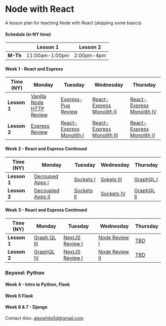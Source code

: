 # Node with React

A lesson plan for teaching Node with React (skipping some basics)

#### Schedule (in NY time)

|          | Lesson 1        | Lesson 2    |  
|----------|-----------------|-------------|
| **M-Th** | 11:00am-1:00pm  | 2:00pm-4pm |


#### Week 1 - React and Express
Time (NY)    | Monday                           |    Tuesday                       | Wednesday                          | Thursday                          |
-------------|----------------------------------|----------------------------------|------------------------------------|-----------------------------------|
**Lesson 1** | [Vanilla Node HTTP Review][1-1A] | [Express-Pug Review][1-2A]       | [React-Express Monolith II][1-3A]  | [React-Express Monolith IV][1-4A] | 
**Lesson 2** | [Express Review][1-1B]           | [React-Express Monolith I][1-2B] | [React-Express Monolith III][1-3B] | [React-Express Monolith V][1-4B]  |


<!--- MONDAY --->
[1-1A]: https://github.com/awhit012/Node-React/blob/master/week-1/vanilla-node-review.md
[1-1B]: https://github.com/awhit012/Node-React/blob/master/week-1/express-review.md
<!--- TUESDAY --->
[1-2A]: #
[1-2B]: #
<!--- WEDNESDAY --->
[1-3A]: #
[1-3B]: #
<!--- THURSDAY --->
[1-4A]: #
[1-4B]: #

#### Week 2 - React and Express Continued

Time (NY)    | Monday                    | Tuesday            | Wednesday          | Thursday          |
-------------|---------------------------|--------------------|--------------------|-------------------|
**Lesson 1** | [Decouped Apps I][1-1A]   | [Sockets I][1-2A]  | [Sokets III][1-3A] | [GraphQL I][1-4A] | 
**Lesson 2** | [Decoupled Apps II][1-1B] | [Sockets II][1-2B] | [Sockets IV][1-3B] | [GraphQL II][1-4B]|


<!--- MONDAY --->
[2-1A]: #
[2-1B]: #
<!--- TUESDAY --->
[2-2A]: #
[2-2B]: #
<!--- WEDNESDAY --->
[2-3A]: #
[2-3B]: #
<!--- THURSDAY --->
[2-4A]: #
[2-4B]: #

#### Week 3 - React and Express Continued
  
Time (NY)    | Monday               | Tuesday                 | Wednesday              | Thursday   |
-------------|----------------------|-------------------------|------------------------|------------|
**Lesson 1** | [Graph QL III][1-1A] | [NextJS Review I][1-2A] | [Node Review I][1-3A]  | [TBD][1-4A]| 
**Lesson 2** | [GraphQL IV][1-1B]   | [NextJS Review I][1-2B] | [Node Review II][1-3B] | [TBD][1-4B]|


<!--- MONDAY --->
[3-1A]: #
[3-1B]: #
<!--- TUESDAY --->
[3-2A]: #
[3-2B]: #
<!--- WEDNESDAY --->
[3-3A]: #
[3-3B]: #
<!--- THURSDAY --->
[3-4A]: #
[3-4B]: #

### Beyond: Python

#### Week 4 - Intro to Python, Flask

#### Week 5 Flask

#### Week 6 & 7 - Django



Contact Alex: alexwhite5d@gmail.com
